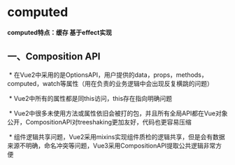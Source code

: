 # computed

**computed特点：缓存 基于effect实现**

## 一、Composition API

​    \* 在Vue2中采用的是OptionsAPI，用户提供的data，props，methods，computed，watch等属性（用在负责的业务逻辑中会出现反复横跳的问题）

​    \* Vue2中所有的属性都是同this访问，this存在指向明确问题

​    \* Vue2中很多未使用方法或属性依旧会被打的包，并且所有全局API都在Vue对象公开，CompositionAPI对treeshaking更加友好，代码也更容易压缩

​    \* 组件逻辑共享问题，Vue2采用mixins实现组件质检的逻辑共享，但是会有数据来源不明确，命名冲突等问题，Vue3采用CompositionAPI提取公共逻辑非常方便